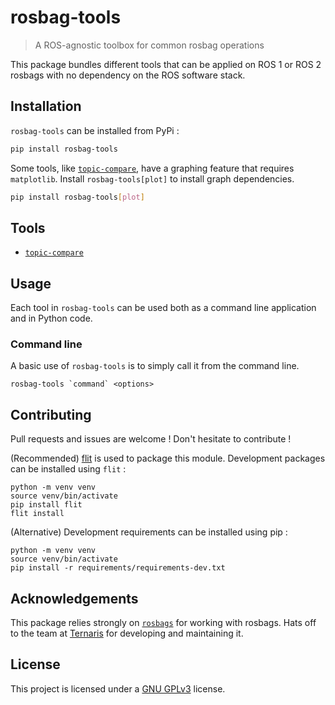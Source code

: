 # rosbag-tools

> A ROS-agnostic toolbox for common rosbag operations

This package bundles different tools that can be applied on ROS 1 or ROS 2 rosbags with no dependency on the ROS software stack.

## Installation

`rosbag-tools` can be installed from PyPi :

```sh
pip install rosbag-tools
```

Some tools, like [`topic-compare`](src/rosbag_tools/topic_compare), have a graphing feature that requires `matplotlib`. Install `rosbag-tools[plot]` to install graph dependencies.

```sh
pip install rosbag-tools[plot]
```

## Tools

* [`topic-compare`](src/rosbag_tools/topic_compare)

## Usage

Each tool in `rosbag-tools` can be used both as a command line application and in Python code.

### Command line

A basic use of `rosbag-tools` is to simply call it from the command line.

```console
rosbag-tools `command` <options>
```

## Contributing

Pull requests and issues are welcome ! Don't hesitate to contribute !

(Recommended) [flit](https://flit.pypa.io) is used to package this module. Development packages can be installed using `flit` :

```console
python -m venv venv
source venv/bin/activate
pip install flit
flit install
```

(Alternative) Development requirements can be installed using pip :

```console
python -m venv venv
source venv/bin/activate
pip install -r requirements/requirements-dev.txt
```

## Acknowledgements

This package relies strongly on [`rosbags`](https://ternaris.gitlab.io/rosbags) for working with rosbags. Hats off to the team at [Ternaris](https://ternaris.com) for developing and maintaining it.

## License

This project is licensed under a [GNU GPLv3](LICENSE) license.
